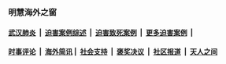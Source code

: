 
### 明慧海外之窗

####  [武汉肺炎](indexes/365.md?t=05141100) &nbsp;|&nbsp;  [迫害案例综述](indexes/328.md?t=05141100) &nbsp;|&nbsp; [迫害致死案例](indexes/277.md?t=05141100)  &nbsp;|&nbsp; [更多迫害案例](indexes/81.md?t=05141100)  &nbsp;|&nbsp; 
####  [时事评论](indexes/19.md?t=05141100) &nbsp;|&nbsp; [海外简讯](indexes/245.md?t=05141100)&nbsp;|&nbsp;  [社会支持](indexes/140.md?t=05141100) &nbsp;|&nbsp; [褒奖决议](indexes/282.md?t=05141100) &nbsp;|&nbsp; [社区报道](indexes/91.md?t=05141100)  &nbsp;|&nbsp; [天人之间](indexes/78.md?t=05141100) 

